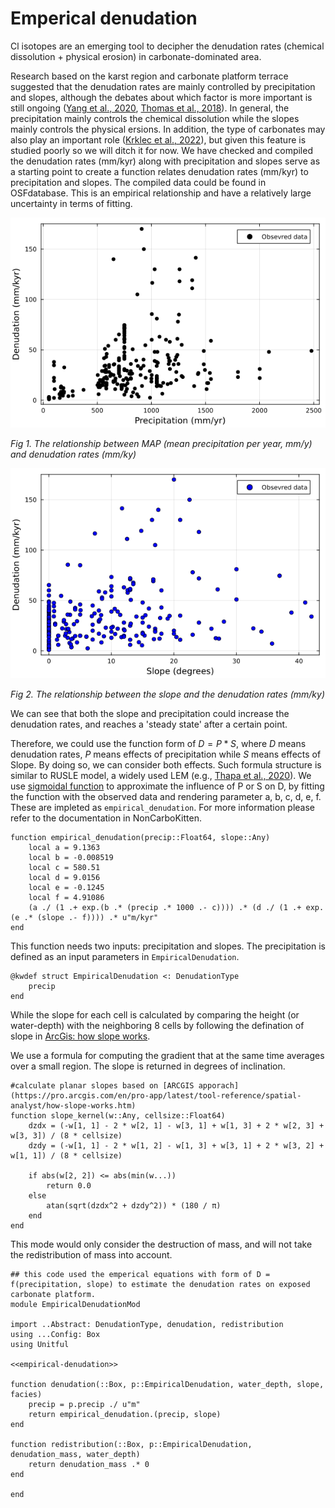 # Emperical denudation

Cl isotopes are an emerging tool to decipher the denudation rates (chemical dissolution + physical erosion) in carbonate-dominated area.

Research based on the karst region and carbonate platform terrace suggested that the denudation rates are mainly controlled by precipitation and slopes, although the debates about which factor is more important is still ongoing ([Yang et al., 2020](https://doi.org/10.1016/j.quageo.2020.101075), [Thomas et al., 2018](https://doi.org/10.1016/j.geomorph.2018.04.014)). In general, the precipitation mainly controls the chemical dissolution while the slopes mainly controls the physical ersions. In addition, the type of carbonates may also play an important role ([Krklec et al., 2022](https://doi.org/10.1016/j.geomorph.2022.108358)), but given this feature is studied poorly so we will ditch it for now. We have checked and compiled the denudation rates (mm/kyr) along with precipitation and slopes serve as a starting point to create a function relates denudation rates (mm/kyr) to precipitation and slopes. The compiled data could be found in OSFdatabase. This is an empirical relationship and have a relatively large uncertainty in terms of fitting.

![Precipitation vs. denudation](../fig/Precipitation-Denudation.png)

*Fig 1. The relationship between MAP (mean precipitation per year, mm/y) and denudation rates (mm/ky)*

![Slope denudation data](../fig/Slope-Denudation.png)

*Fig 2. The relationship between the slope and the denudation rates (mm/ky)*

We can see that both the slope and precipitation could increase the denudation rates, and reaches a 'steady state' after a certain point.

Therefore, we could use the function form of $D = P * S$, where $D$ means denudation rates, $P$ means effects of precipitation while $S$ means effects of Slope. By doing so, we can consider both effects. Such formula structure is similar to RUSLE model, a widely used LEM (e.g., [Thapa et al., 2020](https://doi.org/10.1016/j.ejrh.2020.100704)). We use [sigmoidal function](https://en.wikipedia.org/wiki/Sigmoid_function) to approximate the influence of P or S on D, by fitting the function with the observed data and rendering parameter a, b, c, d, e, f. These are impleted as ```empirical_denudation```. For more information please refer to the documentation in NonCarboKitten.

``` {.julia #empirical-denudation}
function empirical_denudation(precip::Float64, slope::Any)
    local a = 9.1363
    local b = -0.008519
    local c = 580.51
    local d = 9.0156
    local e = -0.1245
    local f = 4.91086
    (a ./ (1 .+ exp.(b .* (precip .* 1000 .- c)))) .* (d ./ (1 .+ exp.(e .* (slope .- f)))) .* u"m/kyr"
end
```

This function needs two inputs: precipitation and slopes. The precipitation is defined as an input parameters in `EmpiricalDenudation`.

``` {.julia #empirical-denudation}
@kwdef struct EmpiricalDenudation <: DenudationType
    precip
end
```

While the slope for each cell is calculated by comparing the height (or water-depth) with the neighboring 8 cells by following the defination of slope in [ArcGis: how slope works](https://pro.arcgis.com/en/pro-app/latest/tool-reference/spatial-analyst/how-slope-works.htm).

We use a formula for computing the gradient that at the same time averages over a small region. The slope is returned in degrees of inclination.

``` {.julia #empirical-denudation}
#calculate planar slopes based on [ARCGIS apporach](https://pro.arcgis.com/en/pro-app/latest/tool-reference/spatial-analyst/how-slope-works.htm)
function slope_kernel(w::Any, cellsize::Float64)
    dzdx = (-w[1, 1] - 2 * w[2, 1] - w[3, 1] + w[1, 3] + 2 * w[2, 3] + w[3, 3]) / (8 * cellsize)
    dzdy = (-w[1, 1] - 2 * w[1, 2] - w[1, 3] + w[3, 1] + 2 * w[3, 2] + w[1, 1]) / (8 * cellsize)

    if abs(w[2, 2]) <= abs(min(w...))
        return 0.0
    else
        atan(sqrt(dzdx^2 + dzdy^2)) * (180 / π)
    end
end
```

This mode would only consider the destruction of mass, and will not take the redistribution of mass into account.

``` {.julia file=src/Denudation/EmpiricalDenudationMod.jl}
## this code used the emperical equations with form of D = f(precipitation, slope) to estimate the denudation rates on exposed carbonate platform.
module EmpiricalDenudationMod

import ..Abstract: DenudationType, denudation, redistribution
using ...Config: Box
using Unitful

<<empirical-denudation>>

function denudation(::Box, p::EmpiricalDenudation, water_depth, slope, facies)
    precip = p.precip ./ u"m"
    return empirical_denudation.(precip, slope)
end

function redistribution(::Box, p::EmpiricalDenudation, denudation_mass, water_depth)
    return denudation_mass .* 0
end

end
```

